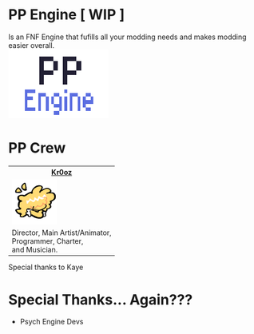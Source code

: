 # PP Engine [ WIP ]
Is an FNF Engine that fufills all your modding needs and makes modding easier overall. <br>
![PPengine.png](art/PPengine.png)

# PP Crew
<table style="width:90%">
  <tr>
    <th><a href="https://kr0oz.github.io/">Kr0oz</a></th>
  </tr>
  <tr>
    <td>
      <img src="art/Kr0oz.png" alt="Kr0oz" width="90" height="90">
    </td>
  </tr>
  <tr>
    <td>Director, Main Artist/Animator,<br>
      Programmer, Charter,<br>
      and Musician.</td>
  </tr>
</table>
Special thanks to Kaye

# Special Thanks... Again???
- Psych Engine Devs
